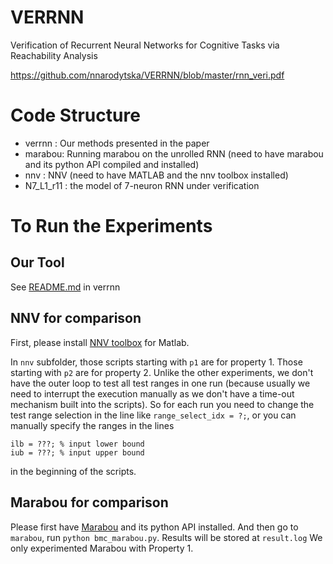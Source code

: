 # VERRNN
Verification of Recurrent Neural Networks for Cognitive Tasks via Reachability Analysis

https://github.com/nnarodytska/VERRNN/blob/master/rnn_veri.pdf

# Code Structure

  * verrnn : Our methods presented in the paper
  * marabou: Running marabou on the unrolled RNN (need to have marabou and its python API compiled and installed)
  * nnv    : NNV (need to have MATLAB and the nnv toolbox installed)
  * N7_L1_r11 : the model of 7-neuron RNN under verification

# To Run the Experiments

## Our Tool

   See [README.md](https://github.com/nnarodytska/VERRNN/tree/master/verrnn) in verrnn

## NNV for comparison

First, please install [NNV toolbox](https://github.com/verivital/nnv) for Matlab.

In `nnv` subfolder, those scripts starting with `p1` are for property 1. Those starting with `p2` are for property 2.
Unlike the other experiments, we don't have the outer loop to test all test ranges in one run (because usually we need to interrupt the execution manually as we don't have a time-out mechanism built into the scripts). So for each run you need to change the test range selection in the line like `range_select_idx = ?;`, or you can manually specify the ranges in the lines
```
ilb = ???; % input lower bound
iub = ???; % input upper bound
```
in the beginning of the scripts.

## Marabou for comparison

Please first have [Marabou](https://github.com/NeuralNetworkVerification/Marabou/tree/master) and its python API installed. And then go to `marabou`, run `python bmc_marabou.py`. Results will be stored at `result.log`
We only experimented Marabou with Property 1.


